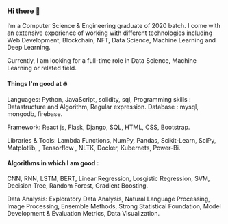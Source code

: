 ### Hi there 👋
I’m a Computer Science & Engineering graduate of 2020 batch. I come with an extensive experience of working with different technologies including Web Development, Blockchain, NFT, Data Science, Machine Learning and Deep Learning.

Currently, I am looking for a full-time role in Data Science, Machine Learning or related field.

#### Things I'm good at 🔥
Languages: Python, JavaScript, solidity, sql,
Programming skills : Datastructure and Algorithm, Regular expression.
Database : mysql, mongodb, firebase.

Framework: React js, Flask, Django, SQL, HTML, CSS, Bootstrap.

Libraries & Tools: Lambda Functions, NumPy, Pandas, Scikit-Learn, SciPy, Matplotlib, , Tensorflow , NLTK, Docker, Kubernets, Power-Bi.

#### Algorithms in which I am good : 
CNN, RNN, LSTM, BERT, Linear Regression, Losgistic Regression, SVM, Decision Tree, Random Forest, Gradient Boosting.

Data Analysis: Exploratory Data Analysis, Natural Language Processing, Image Processing, Ensemble Methods, Strong Statistical Foundation, Model Development & Evaluation Metrics, Data Visualization.
<!--
**Ashutoshpython123/Ashutoshpython123** is a ✨ _special_ ✨ repository because its `README.md` (this file) appears on your GitHub profile.

Here are some ideas to get you started:

- 🔭 I’m currently working on ...
- 🌱 I’m currently learning ...
- 👯 I’m looking to collaborate on ...
- 🤔 I’m looking for help with ...
- 💬 Ask me about ...
- 📫 How to reach me: ...
- 😄 Pronouns: ...
- ⚡ Fun fact: ...
-->
